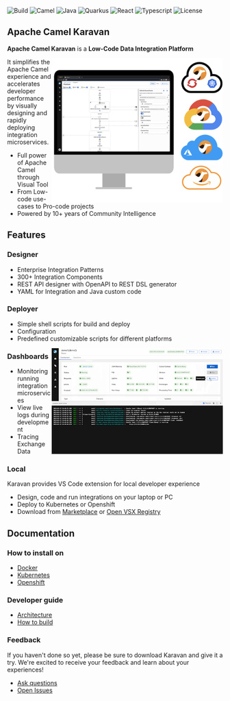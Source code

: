 ![Build](https://img.shields.io/badge/Build_with-Fun-blue.svg?style=for-the-badge)
![Camel](https://img.shields.io/badge/-Camel-blue.svg?style=for-the-badge&)
![Java](https://img.shields.io/badge/-Java-blue.svg?style=for-the-badge&logo=java)
![Quarkus](https://img.shields.io/badge/-Quarkus-blue.svg?style=for-the-badge&logo=quarkus)
![React](https://img.shields.io/badge/-React-blue.svg?style=for-the-badge&logo=react)
![Typescript](https://img.shields.io/badge/-Typescript-blue.svg?style=for-the-badge&logo=typescript)
![License](https://img.shields.io/badge/License-Apache-blue.svg?style=for-the-badge&logo=apache)

## Apache Camel Karavan 

**Apache Camel Karavan** is a **Low-Code Data Integration Platform** 

<img align="right" width="400" src="images/karavan-clouds-large.png">


It simplifies the Apache Camel experience and accelerates developer performance by visually designing and rapidly deploying integration microservices.

* Full power of Apache Camel through Visual Tool
* From Low-code use-cases to Pro-code projects
* Powered by 10+ years of Community Intelligence

## Features

### Designer

* Enterprise Integration Patterns
* 300+ Integration Components 
* REST API designer with OpenAPI to REST DSL generator
* YAML for Integration and Java custom code

### Deployer
* Simple shell scripts for build and deploy
* Configuration 
* Predefined customizable scripts for different platforms

<img align="right" width="400" src="images/karavan-dashboard.png">

### Dashboards

* Monitoring running integration microservices
* View live logs during development
* Tracing Exchange Data 

### Local
Karavan provides VS Code extension for local developer experience
* Design, code and run integrations on your laptop or PC 
* Deploy to Kubernetes or Openshift
* Download from [Marketplace](https://marketplace.visualstudio.com/items?itemName=camel-karavan.karavan) or [Open VSX Registry](https://open-vsx.org/extension/camel-karavan/karavan)

## Documentation

### How to install on
* [Docker](docs/WEB_DOCKER.md)
* [Kubernetes](docs/WEB_KUBERNETES.md)
* [Openshift](docs/WEB_OPENSHIFT.md)

### Developer guide
* [Architecture](docs/ARCHITECTURE.md)
* [How to build](docs/DEV.md)


### Feedback
If you haven't done so yet, please be sure to download Karavan and give it a try. We're excited to receive your feedback and learn about your experiences!

* [Ask questions](https://github.com/apache/camel-karavan/discussions)
* [Open Issues](https://github.com/apache/camel-karavan/issues)

